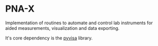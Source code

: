 # PNA-X

Implementation of routines to automate and control lab instruments for aided measurements, visualization and data exporting.

It's core dependency is the [pyvisa](https://github.com/pyvisa/pyvisa) library.
